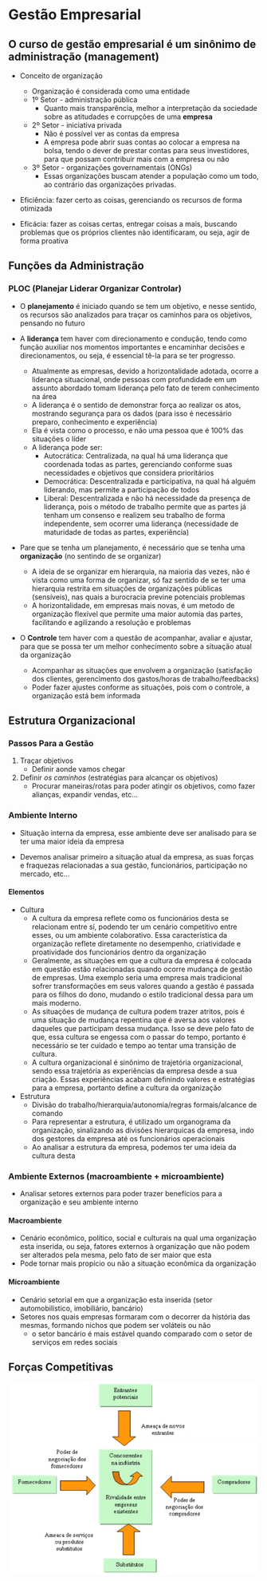 # Gestão Empresarial

## **O curso de gestão empresarial é um sinônimo de administração (management)**

- Conceito de organização
  - Organização é considerada como uma entidade
  - 1º Setor - administração pública
    - Quanto mais transparência, melhor a interpretação da sociedade sobre as atitudades e corrupções de uma **empresa**
  - 2º Setor - iniciativa privada
    - Não é possível ver as contas da empresa
    - A empresa pode abrir suas contas ao colocar a empresa na bolsa, tendo o dever de prestar contas para seus investidores, para que possam contribuir mais com a empresa ou não
  - 3º Setor - organizações governamentais (ONGs)
    - Essas organizações buscam atender a população como um todo, ao contrário das organizações privadas.
  
- Eficiência: fazer certo as coisas, gerenciando os recursos de forma otimizada
- Eficácia: fazer as coisas certas, entregar coisas a mais, buscando problemas que os próprios clientes não identificaram, ou seja, agir de forma proativa

## **Funções da Administração**

### PLOC (**P**lanejar **L**iderar **O**rganizar **C**ontrolar)

- O **planejamento** é iniciado quando se tem um objetivo, e nesse sentido, os recursos são analizados para traçar os caminhos para os objetivos, pensando no futuro

- A **liderança** tem haver com direcionamento e condução, tendo como função auxiliar nos momentos importantes e encaminhar decisões e direcionamentos, ou seja, é essencial tê-la para se ter progresso.
  - Atualmente as empresas, devido a horizontalidade adotada, ocorre a liderança situacional, onde pessoas com profundidade em um assunto abordado tomam liderança pelo fato de terem conhecimento na área
  - A liderança é o sentido de demonstrar força ao realizar os atos, mostrando segurança para os dados (para isso é necessário preparo, conhecimento e experiência)
  - Ela é vista como o processo, e não uma pessoa que é 100% das situações o líder
  - A liderança pode ser:
    - Autocrática: Centralizada, na qual há uma liderança que coordenada todas as partes, gerenciando conforme suas necessidades e objetivos que considera prioritários
    - Democrática: Descentralizada e participativa, na qual há alguém liderando, mas permite a participação de todos
    - Liberal: Descentralizada e não há necessidade da presença de liderança, pois o método de trabalho permite que as partes já tenham um consenso e realizem seu trabalho de forma independente, sem ocorrer uma liderança (necessidade de maturidade de todas as partes, experiência)

- Pare que se tenha um planejamento, é necessário que se tenha uma **organização** (no sentindo de se organizar)
  - A ideia de se organizar em hierarquia, na maioria das vezes, não é vista como uma forma de organizar, só faz sentido de se ter uma hierarquia restrita em situações de organizações públicas (sensíveis), nas quais a burocracia previne potenciais problemas
  - A horizontalidade, em empresas mais novas, é um metodo de organização flexível que permite uma maior automia das partes, facilitando e agilizando a resolução e problemas

- O **Controle** tem haver com a questão de acompanhar, avaliar e ajustar, para que se possa ter um melhor conhecimento sobre a situação atual da organização
  - Acompanhar as situações que envolvem a organização (satisfação dos clientes, gerencimento dos gastos/horas de trabalho/feedbacks)
  - Poder fazer ajustes conforme as situações, pois com o controle, a organização está bem informada

## **Estrutura Organizacional**

### Passos Para a Gestão

1. Traçar objetivos
   - Definir aonde vamos chegar
2. Definir *os caminhos* (estratégias para alcançar os objetivos)
   - Procurar maneiras/rotas para poder atingir os objetivos, como fazer alianças, expandir vendas, etc...

### Ambiente Interno

- Situação interna da empresa, esse ambiente deve ser analisado para se ter uma maior ideia da empresa

- Devemos analisar primeiro a situação atual da empresa, as suas forças e fraquezas relacionadas a sua gestão, funcionários, participação no mercado, etc...

#### Elementos

- Cultura
  - A cultura da empresa reflete como os funcionários desta se relacionam entre sí, podendo ter um cenário competitivo entre esses, ou um ambiente colaborativo. Essa característica da organização reflete diretamente no desempenho, criatividade e proatividade dos funcionários dentro da organização
  - Geralmente, as situações em que a cultura da empresa é colocada em questão estão relacionadas quando ocorre mudança de gestão de empresas. Uma exemplo seria uma empresa mais tradicional sofrer transformações em seus valores quando a gestão é passada para os filhos do dono, mudando o estilo tradicional dessa para um mais moderno.
  - As situações de mudança de cultura podem trazer atritos, pois é uma situação de mudança repentina que é aversa aos valores daqueles que participam dessa mudança. Isso se deve pelo fato de que, essa cultura se engessa com o passar do tempo, portanto é necessário se ter cuidado e tempo ao tentar uma transição de cultura.
  - A cultura organizacional é sinônimo de trajetória organizacional, sendo essa trajetória as experiências da empresa desde a sua criação. Essas experiências acabam definindo valores e estratégias para a empresa, portanto define a cultura da organização
- Estrutura
  - Divisão do trabalho/hierarquia/autonomia/regras formais/alcance de comando
  - Para representar a estrutura, é utilizado um organograma da organização, sinalizando as divisões hierarquicas da empresa, indo dos gestores da empresa até os funcionários operacionais
  - Ao analisar a estrutura da empresa, podemos ter uma ideia da cultura desta

### Ambiente Externos (macroambiente + microambiente)

- Analisar setores externos para poder trazer benefícios para a organização e seu ambiente interno

#### Macroambiente

- Cenário econômico, político, social e culturais na qual uma organização esta inserida, ou seja, fatores externos à organização que não podem ser alterados pela mesma, pelo fato de ser maior que esta
- Pode tornar mais propício ou não a situação econômica da organização

#### Microambiente

- Cenário setorial em que a organização esta inserida (setor automobilístico, imobiliário, bancário)
- Setores nos quais empresas formaram com o decorrer da história das mesmas, formando nichos que podem ser voláteis ou não
  - o setor bancário é mais estável quando comparado com o setor de serviços em redes sociais

## **Forças Competitivas**

  ![forcasCompetitivas](images/forcasCompetitivas.png)